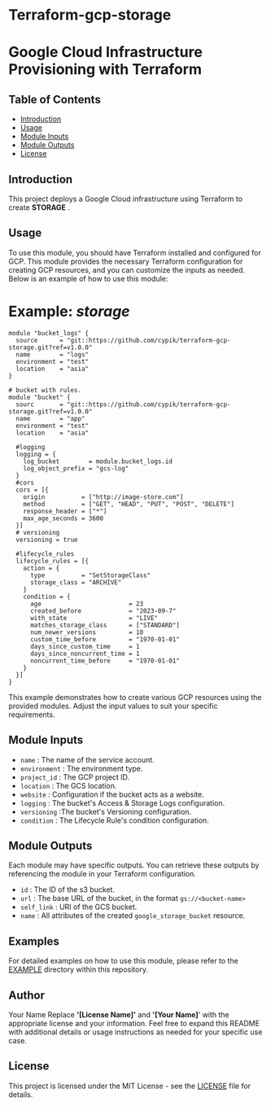 # Terraform-gcp-storage
# Google Cloud Infrastructure Provisioning with Terraform
## Table of Contents

- [Introduction](#introduction)
- [Usage](#usage)
- [Module Inputs](#module-inputs)
- [Module Outputs](#module-outputs)
- [License](#license)

## Introduction
This project deploys a Google Cloud infrastructure using Terraform to create **STORAGE** .
## Usage
To use this module, you should have Terraform installed and configured for GCP. This module provides the necessary Terraform configuration for creating GCP resources, and you can customize the inputs as needed. Below is an example of how to use this module:
# Example: _storage_
```hcl
module "bucket_logs" {
  source      = "git::https://github.com/cypik/terraform-gcp-storage.git?ref=v1.0.0"
  name        = "logs"
  environment = "test"
  location    = "asia"
}

# bucket with rules.
module "bucket" {
  sourc       = "git::https://github.com/cypik/terraform-gcp-storage.git?ref=v1.0.0"
  name        = "app"
  environment = "test"
  location    = "asia"

  #logging
  logging = {
    log_bucket        = module.bucket_logs.id
    log_object_prefix = "gcs-log"
  }
  #cors
  cors = [{
    origin          = ["http://image-store.com"]
    method          = ["GET", "HEAD", "PUT", "POST", "DELETE"]
    response_header = ["*"]
    max_age_seconds = 3600
  }]
  # versioning
  versioning = true

  #lifecycle_rules
  lifecycle_rules = [{
    action = {
      type          = "SetStorageClass"
      storage_class = "ARCHIVE"
    }
    condition = {
      age                        = 23
      created_before             = "2023-09-7"
      with_state                 = "LIVE"
      matches_storage_class      = ["STANDARD"]
      num_newer_versions         = 10
      custom_time_before         = "1970-01-01"
      days_since_custom_time     = 1
      days_since_noncurrent_time = 1
      noncurrent_time_before     = "1970-01-01"
    }
  }]
}
```
This example demonstrates how to create various GCP resources using the provided modules. Adjust the input values to suit your specific requirements.

## Module Inputs

- `name`  : The name of the service account.
- `environment` : The environment type.
- `project_id` : The GCP project ID.
- `location` : The GCS location.
- `website` : Configuration if the bucket acts as a website.
- `logging` : The bucket's Access & Storage Logs configuration.
- `versioning` :The bucket's Versioning configuration.
- `condition` : The Lifecycle Rule's condition configuration.

## Module Outputs
Each module may have specific outputs. You can retrieve these outputs by referencing the module in your Terraform configuration.

- `id` : The ID of the s3 bucket.
- `url` : The base URL of the bucket, in the format `gs://<bucket-name>`
- `self_link` : URI of the GCS bucket.
- `name` : All attributes of the created `google_storage_bucket` resource.

## Examples
For detailed examples on how to use this module, please refer to the [EXAMPLE](https://github.com/cypik/terraform-gcp-storage/tree/master/example) directory within this repository.

## Author
Your Name Replace **'[License Name]'** and **'[Your Name]**' with the appropriate license and your information. Feel free to expand this README with additional details or usage instructions as needed for your specific use case.

## License
This project is licensed under the MIT License - see the [LICENSE](https://github.com/cypik/terraform-gcp-storage/blob/master/LICENSE) file for details.
